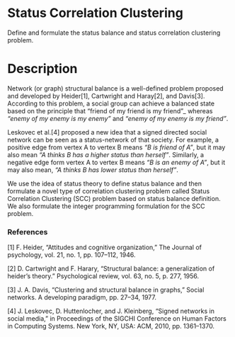 # Status Correlation Clustering 
Define and formulate the status balance and status correlation clustering problem.


# Description
Network (or graph) structural balance is a well-defined problem proposed and developed by Heider[1], Cartwright and Haray[2], and Davis[3]. 
According to this problem, a social group can achieve a balanced state based on the principle that “friend of my
friend is my friend”_ whereas _“enemy of my enemy is my enemy”_ and _“enemy of my enemy is my friend”_. 

Leskovec et al.[4] proposed a new idea that a signed directed social network can be seen as a
status-network of that society. For example, a positive edge from vertex A to vertex B means _“B is friend of A”_, but it may also mean _“A
thinks B has a higher status than herself”_. Similarly, a negative edge form vertex A to vertex
B means _“B is an enemy of A”_, but it may also mean, _“A thinks B has lower status than
herself”_. 

We use the idea of status theory to define status balance and then formulate a novel type of correlation clustering problem called 
Status Correlation Clustering (SCC) problem based on status balance definition. We also formulate the integer programming formulation for the SCC problem.


### References
[1]  F. Heider, “Attitudes and cognitive organization,” The Journal of psychology, vol. 21,
no. 1, pp. 107–112, 1946.

[2]  D. Cartwright and F. Harary, “Structural balance: a generalization of heider’s
theory.” Psychological review, vol. 63, no. 5, p. 277, 1956.

[3]  J. A. Davis, “Clustering and structural balance in graphs,” Social networks. A
developing paradigm, pp. 27–34, 1977.

[4]  J. Leskovec, D. Huttenlocher, and J. Kleinberg, “Signed networks in social
media,” in Proceedings of the SIGCHI Conference on Human Factors in Computing
Systems. New York, NY, USA: ACM, 2010, pp. 1361–1370.
